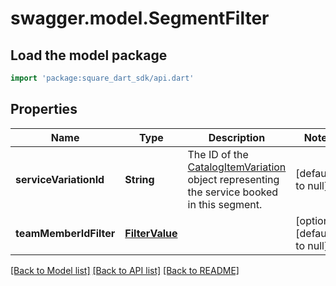 # swagger.model.SegmentFilter

## Load the model package
```dart
import 'package:square_dart_sdk/api.dart'
```

## Properties
Name | Type | Description | Notes
------------ | ------------- | ------------- | -------------
**serviceVariationId** | **String** | The ID of the [CatalogItemVariation](https://developer.squareup.com/reference/square_2023-12-13/objects/CatalogItemVariation) object representing the service booked in this segment. | [default to null]
**teamMemberIdFilter** | [**FilterValue**](FilterValue.md) |  | [optional] [default to null]

[[Back to Model list]](../README.md#documentation-for-models) [[Back to API list]](../README.md#documentation-for-api-endpoints) [[Back to README]](../README.md)

